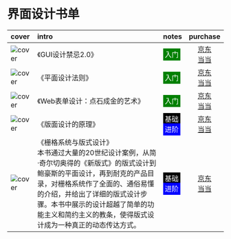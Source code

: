 # 界面设计书单

|cover|intro|notes|purchase|
|:--|:--|:--|:--:|
|![cover](https://guidelines.cc/assets/imgss3321524.jpg)| 《GUI设计禁忌2.0》 | <span style="background:green;color:white;padding:4px;">入门</span> |[京东](https://search.jd.com/Search?keyword=GUI设计禁忌2.0&enc=utf-8)<br />[当当](http://search.dangdang.com/?key=GUI设计禁忌2.0) |
|![cover](https://guidelines.cc/assets/imgss4001474.jpg)| 《平面设计法则》 | <span style="background:green;color:white;padding:4px;">入门</span> |[京东](https://search.jd.com/Search?keyword=平面设计法则&enc=utf-8)<br />[当当](http://search.dangdang.com/?key=平面设计法则) |
|![cover](https://guidelines.cc/assets/imgss11230326.jpg)| 《Web表单设计：点石成金的艺术》 | <span style="background:green;color:white;padding:4px;">入门</span> |[京东](https://search.jd.com/Search?keyword=Web表单设计%ef%bc%9a点石成金的艺术&enc=utf-8)<br />[当当](http://search.dangdang.com/?key=Web表单设计%ef%bc%9a点石成金的艺术) |
|![cover](https://guidelines.cc/assets/imgss7646999.jpg)| 《版面设计的原理》 | <span style="background:black;color:white;padding:4px;">基础</span> <br /><span style="background:blue;color:white;padding:4px;">进阶</span> |[京东](https://search.jd.com/Search?keyword=版面设计的原理&enc=utf-8)<br />[当当](http://search.dangdang.com/?key=版面设计的原理) |
|![cover](https://guidelines.cc/assets/imgss24938956.jpg)| 《栅格系统与版式设计》<br /> 本书通过大量的20世纪设计案例，从简·奇尔切奥得的《新版式》的版式设计到鲍豪斯的平面设计，再到耐克的产品目录，对栅格系统作了全面的、通俗易懂的介绍，并给出了详细的版式设计步骤。本书中展示的设计超越了简单的功能主义和简约主义的教条，使得版式设计成为一种真正的动态传达方式。| <span style="background:black;color:white;padding:4px;">基础</span><br /><span style="background:blue;color:white;padding:4px;">进阶</span> |[京东](https://search.jd.com/Search?keyword=栅格系统与版式设计&enc=utf-8)<br />[当当](http://search.dangdang.com/?key=栅格系统与版式设计) |